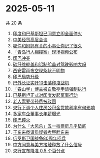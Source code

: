 # 2025-05-11

共 20 条

<!-- BEGIN -->
<!-- 最后更新时间 Sun May 11 2025 14:28:12 GMT+0800 (China Standard Time) -->

1. [印度和巴基斯坦已同意立即全面停火](https://www.zhihu.com/search?q=%E5%8D%B0%E5%BA%A6%E5%92%8C%E5%B7%B4%E5%9F%BA%E6%96%AF%E5%9D%A6%E5%B7%B2%E5%90%8C%E6%84%8F%E7%AB%8B%E5%8D%B3%E5%85%A8%E9%9D%A2%E5%81%9C%E7%81%AB)
1. [中美经贸高层会谈](https://www.zhihu.com/search?q=%E4%B8%AD%E7%BE%8E%E7%BB%8F%E8%B4%B8%E9%AB%98%E5%B1%82%E4%BC%9A%E8%B0%88)
1. [哪件和妈妈有关的小事让你记了很久](https://www.zhihu.com/search?q=%E5%93%AA%E4%BB%B6%E5%92%8C%E5%A6%88%E5%A6%88%E6%9C%89%E5%85%B3%E7%9A%84%E5%B0%8F%E4%BA%8B%E8%AE%A9%E4%BD%A0%E8%AE%B0%E4%BA%86%E5%BE%88%E4%B9%85)
1. [「青岛行人相撞案」现场视频公布](https://www.zhihu.com/search?q=%E3%80%8C%E9%9D%92%E5%B2%9B%E8%A1%8C%E4%BA%BA%E7%9B%B8%E6%92%9E%E6%A1%88%E3%80%8D%E7%8E%B0%E5%9C%BA%E8%A7%86%E9%A2%91%E5%85%AC%E5%B8%83)
1. [印巴冲突](https://www.zhihu.com/search?q=%E5%8D%B0%E5%B7%B4%E5%86%B2%E7%AA%81)
1. [碳纤维舱盖和铝制舱盖对驾驶影响大吗](https://www.zhihu.com/search?q=%E7%A2%B3%E7%BA%A4%E7%BB%B4%E8%88%B1%E7%9B%96%E5%92%8C%E9%93%9D%E5%88%B6%E8%88%B1%E7%9B%96%E5%AF%B9%E9%A9%BE%E9%A9%B6%E5%BD%B1%E5%93%8D%E5%A4%A7%E5%90%97)
1. [西安雷雨夜空现条状不明物](https://www.zhihu.com/search?q=%E8%A5%BF%E5%AE%89%E9%9B%B7%E9%9B%A8%E5%A4%9C%E7%A9%BA%E7%8E%B0%E6%9D%A1%E7%8A%B6%E4%B8%8D%E6%98%8E%E7%89%A9)
1. [印巴局势升级](https://www.zhihu.com/search?q=%E5%8D%B0%E5%B7%B4%E5%B1%80%E5%8A%BF%E5%8D%87%E7%BA%A7)
1. [巴外长证实歼10击落印度战机](https://www.zhihu.com/search?q=%E5%B7%B4%E5%A4%96%E9%95%BF%E8%AF%81%E5%AE%9E%E6%AD%BC10%E5%87%BB%E8%90%BD%E5%8D%B0%E5%BA%A6%E6%88%98%E6%9C%BA%20)
1. [「春山学」博主被白敬亭申请强制执行](https://www.zhihu.com/search?q=%E3%80%8C%E6%98%A5%E5%B1%B1%E5%AD%A6%E3%80%8D%E5%8D%9A%E4%B8%BB%E8%A2%AB%E7%99%BD%E6%95%AC%E4%BA%AD%E7%94%B3%E8%AF%B7%E5%BC%BA%E5%88%B6%E6%89%A7%E8%A1%8C)
1. [巴基斯坦正式对印度发起军事行动](https://www.zhihu.com/search?q=%E5%B7%B4%E5%9F%BA%E6%96%AF%E5%9D%A6%E6%AD%A3%E5%BC%8F%E5%AF%B9%E5%8D%B0%E5%BA%A6%E5%8F%91%E8%B5%B7%E5%86%9B%E4%BA%8B%E8%A1%8C%E5%8A%A8)
1. [老人索要带孙费被驳回](https://www.zhihu.com/search?q=%E8%80%81%E4%BA%BA%E7%B4%A2%E8%A6%81%E5%B8%A6%E5%AD%99%E8%B4%B9%E8%A2%AB%E9%A9%B3%E5%9B%9E)
1. [央行下调个人住房公积金贷款利率有何影响](https://www.zhihu.com/search?q=%E5%A4%AE%E8%A1%8C%E4%B8%8B%E8%B0%83%E4%B8%AA%E4%BA%BA%E4%BD%8F%E6%88%BF%E5%85%AC%E7%A7%AF%E9%87%91%E8%B4%B7%E6%AC%BE%E5%88%A9%E7%8E%87%E6%9C%89%E4%BD%95%E5%BD%B1%E5%93%8D)
1. [多家车企董事长年薪曝光](https://www.zhihu.com/search?q=%E5%A4%9A%E5%AE%B6%E8%BD%A6%E4%BC%81%E8%91%A3%E4%BA%8B%E9%95%BF%E5%B9%B4%E8%96%AA%E6%9B%9D%E5%85%89)
1. [印巴停火](https://www.zhihu.com/search?q=%E5%8D%B0%E5%B7%B4%E5%81%9C%E7%81%AB)
1. [为什么「大风杀」五一档票房几乎垫底](https://www.zhihu.com/search?q=%E4%B8%BA%E4%BB%80%E4%B9%88%E3%80%8C%E5%A4%A7%E9%A3%8E%E6%9D%80%E3%80%8D%E4%BA%94%E4%B8%80%E6%A1%A3%E7%A5%A8%E6%88%BF%E5%87%A0%E4%B9%8E%E5%9E%AB%E5%BA%95)
1. [于东来邀请质疑者考察胖东来](https://www.zhihu.com/search?q=%E4%BA%8E%E4%B8%9C%E6%9D%A5%E9%82%80%E8%AF%B7%E8%B4%A8%E7%96%91%E8%80%85%E8%80%83%E5%AF%9F%E8%83%96%E4%B8%9C%E6%9D%A5)
1. [俄罗斯卫国战争80周年阅兵](https://www.zhihu.com/search?q=%E4%BF%84%E7%BD%97%E6%96%AF%E5%8D%AB%E5%9B%BD%E6%88%98%E4%BA%8980%E5%91%A8%E5%B9%B4%E9%98%85%E5%85%B5)
1. [中方同意与美方接触释放了什么信号](https://www.zhihu.com/search?q=%E4%B8%AD%E6%96%B9%E5%90%8C%E6%84%8F%E4%B8%8E%E7%BE%8E%E6%96%B9%E6%8E%A5%E8%A7%A6%E9%87%8A%E6%94%BE%E4%BA%86%E4%BB%80%E4%B9%88%E4%BF%A1%E5%8F%B7)
1. [央行宣布降准 0.5 个百分点](https://www.zhihu.com/search?q=%E5%A4%AE%E8%A1%8C%E5%AE%A3%E5%B8%83%E9%99%8D%E5%87%86%200.5%20%E4%B8%AA%E7%99%BE%E5%88%86%E7%82%B9)

<!-- END -->
